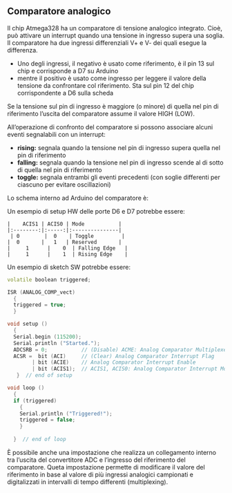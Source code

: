 ## **Comparatore analogico**

Il chip Atmega328 ha un comparatore di tensione analogico integrato. Cioè, può attivare un interrupt quando una tensione in ingresso supera una soglia. Il comparatore ha due ingressi differenziali V+ e V- dei quali esegue la differenza. 
-	Uno degli ingressi, il negativo è usato come riferimento, è il pin 13 sul chip e corrisponde a D7 su Arduino
-	mentre il positivo è usato come ingresso per leggere il valore della tensione da confrontare col riferimento. Sta sul pin 12 del chip corrispondente a D6 sulla scheda

Se la tensione sul pin di ingresso è maggiore (o minore) di quella nel pin di riferimento l’uscita del comparatore assume il valore HIGH (LOW).

All’operazione di confronto del comparatore si possono associare alcuni eventi segnalabili con un interrupt:
-	**rising:** segnala quando la tensione nel pin di ingresso supera quella nel pin di riferimento 
-	**falling:** segnala quando la tensione nel pin di ingresso scende al di sotto di quella nel pin di riferimento
-	**toggle:** segnala entrambi gli eventi precedenti (con soglie differenti per ciascuno per evitare oscillazioni)

Lo schema interno ad Arduino del comparatore è:

 


Un esempio di setup HW delle porte D6 e D7 potrebbe essere:


    |    ACIS1 | ACIS0 | Mode           |
    |:--------:|:-----:|:---------------|
  	 | 0        |  0    | Toggle         |
   	|  0       |   1   | Reserved       |
    |	  1      |    0  | Falling Edge   |
    |	  1      |    1  | Rising Edge    |


Un esempio di sketch SW potrebbe essere:

```C++
volatile boolean triggered;

ISR (ANALOG_COMP_vect)
  {
  triggered = true;
  }

void setup ()
  {
  Serial.begin (115200);
  Serial.println ("Started.");
  ADCSRB = 0;           // (Disable) ACME: Analog Comparator Multiplexer Enable
  ACSR =  bit (ACI)     // (Clear) Analog Comparator Interrupt Flag
        | bit (ACIE)    // Analog Comparator Interrupt Enable
        | bit (ACIS1);  // ACIS1, ACIS0: Analog Comparator Interrupt Mode Select (trigger on falling edge)
   }  // end of setup

void loop ()
  {
  if (triggered)
    {
    Serial.println ("Triggered!"); 
    triggered = false;
    }
  
  }  // end of loop
```
 È possibile anche una impostazione che realizza un collegamento interno tra l’uscita del convertitore ADC e l’ingresso del riferimento del comparatore. Queta impostazione permette di modificare il valore del riferimento in base al valore di più ingressi analogici campionati e digitalizzati in intervalli di tempo differenti (multiplexing).


